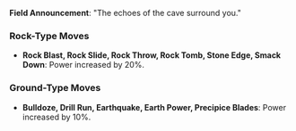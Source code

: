 **Field Announcement**: "The echoes of the cave surround you."

### Rock-Type Moves
- **Rock Blast, Rock Slide, Rock Throw, Rock Tomb, Stone Edge, Smack Down**: Power increased by 20%.

### Ground-Type Moves
- **Bulldoze, Drill Run, Earthquake, Earth Power, Precipice Blades**: Power increased by 10%.